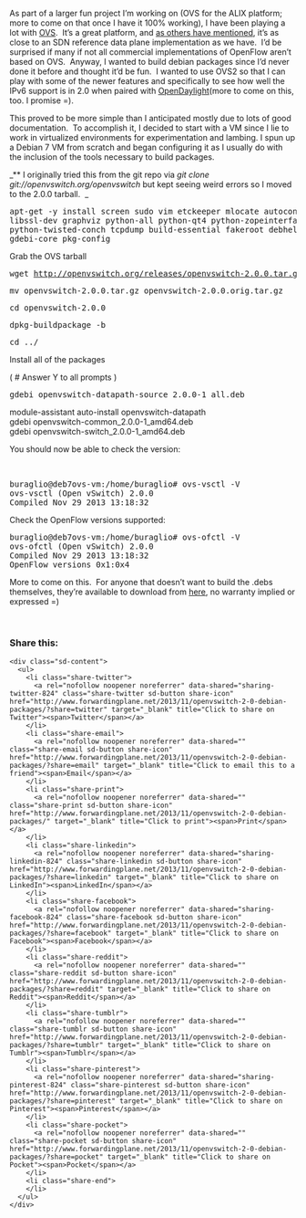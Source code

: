 As part of a larger fun project I&#8217;m working on (OVS for the ALIX platform; more to come on that once I have it 100% working), I have been playing a lot with <a href="http://openvswitch.org/ " target="_blank">OVS</a>.  It&#8217;s a great platform, and <a href="http://networkstatic.net/install-open-vswitch-v2-redhat-fedora-19/" target="_blank">as others have mentioned</a>, it&#8217;s as close to an SDN reference data plane implementation as we have.  I&#8217;d be surprised if many if not all commercial implementations of OpenFlow aren&#8217;t based on OVS.  Anyway, I wanted to build debian packages since I&#8217;d never done it before and thought it&#8217;d be fun.  I wanted to use OVS2 so that I can play with some of the newer features and specifically to see how well the IPv6 support is in 2.0 when paired with <a href="http://www.opendaylight.org/" target="_blank">OpenDaylight</a>(more to come on this, too. I promise =).

This proved to be more simple than I anticipated mostly due to lots of good documentation.  To accomplish it, I decided to start with a VM since I lie to work in virtualized environments for experimentation and lambing. I spun up a Debian 7 VM from scratch and began configuring it as I usually do with the inclusion of the tools necessary to build packages.

_** I originally tried this from the git repo via _git clone git://openvswitch.org/openvswitch_ but kept seeing weird errors so I moved to the 2.0.0 tarball.  _

<pre>apt-get -y install screen sudo vim etckeeper mlocate autoconf2.13 \
libssl-dev graphviz python-all python-qt4 python-zopeinterface \
python-twisted-conch tcpdump build-essential fakeroot debhelper \
gdebi-core pkg-config</pre>

Grab the OVS tarball

<pre>wget <a href="http://openvswitch.org/releases/openvswitch-2.0.0.tar.gz">http://openvswitch.org/releases/openvswitch-2.0.0.tar.gz</a></pre>

<pre>mv openvswitch-2.0.0.tar.gz openvswitch-2.0.0.orig.tar.gz</pre>

<pre>cd openvswitch-2.0.0</pre>

<pre>dpkg-buildpackage -b</pre>

<pre>cd ../</pre>

Install all of the packages

( # Answer Y to all prompts )

<pre>gdebi openvswitch-datapath-source_2.0.0-1_all.deb</pre>

module-assistant auto-install openvswitch-datapath  
gdebi openvswitch-common\_2.0.0-1\_amd64.deb  
gdebi openvswitch-switch\_2.0.0-1\_amd64.deb

<div>
</div>

You should now be able to check the version:

&nbsp;

<pre>buraglio@deb7ovs-vm:/home/buraglio# ovs-vsctl -V
ovs-vsctl (Open vSwitch) 2.0.0
Compiled Nov 29 2013 13:18:32
</pre>

Check the OpenFlow versions supported: 

<pre>buraglio@deb7ovs-vm:/home/buraglio# ovs-ofctl -V
ovs-ofctl (Open vSwitch) 2.0.0
Compiled Nov 29 2013 13:18:32
OpenFlow versions 0x1:0x4
</pre>

More to come on this.  For anyone that doesn&#8217;t want to build the .debs themselves, they&#8217;re available to download from <a href="http://www.forwardingplane.net/wp-content/uploads/OVS2.0/" target="_blank">here</a>, no warranty implied or expressed =)

&nbsp;

<div class="sharedaddy sd-sharing-enabled">
  <div class="robots-nocontent sd-block sd-social sd-social-icon-text sd-sharing">
    <h3 class="sd-title">
      Share this:
    </h3>
    
    <div class="sd-content">
      <ul>
        <li class="share-twitter">
          <a rel="nofollow noopener noreferrer" data-shared="sharing-twitter-824" class="share-twitter sd-button share-icon" href="http://www.forwardingplane.net/2013/11/openvswitch-2-0-debian-packages/?share=twitter" target="_blank" title="Click to share on Twitter"><span>Twitter</span></a>
        </li>
        <li class="share-email">
          <a rel="nofollow noopener noreferrer" data-shared="" class="share-email sd-button share-icon" href="http://www.forwardingplane.net/2013/11/openvswitch-2-0-debian-packages/?share=email" target="_blank" title="Click to email this to a friend"><span>Email</span></a>
        </li>
        <li class="share-print">
          <a rel="nofollow noopener noreferrer" data-shared="" class="share-print sd-button share-icon" href="http://www.forwardingplane.net/2013/11/openvswitch-2-0-debian-packages/" target="_blank" title="Click to print"><span>Print</span></a>
        </li>
        <li class="share-linkedin">
          <a rel="nofollow noopener noreferrer" data-shared="sharing-linkedin-824" class="share-linkedin sd-button share-icon" href="http://www.forwardingplane.net/2013/11/openvswitch-2-0-debian-packages/?share=linkedin" target="_blank" title="Click to share on LinkedIn"><span>LinkedIn</span></a>
        </li>
        <li class="share-facebook">
          <a rel="nofollow noopener noreferrer" data-shared="sharing-facebook-824" class="share-facebook sd-button share-icon" href="http://www.forwardingplane.net/2013/11/openvswitch-2-0-debian-packages/?share=facebook" target="_blank" title="Click to share on Facebook"><span>Facebook</span></a>
        </li>
        <li class="share-reddit">
          <a rel="nofollow noopener noreferrer" data-shared="" class="share-reddit sd-button share-icon" href="http://www.forwardingplane.net/2013/11/openvswitch-2-0-debian-packages/?share=reddit" target="_blank" title="Click to share on Reddit"><span>Reddit</span></a>
        </li>
        <li class="share-tumblr">
          <a rel="nofollow noopener noreferrer" data-shared="" class="share-tumblr sd-button share-icon" href="http://www.forwardingplane.net/2013/11/openvswitch-2-0-debian-packages/?share=tumblr" target="_blank" title="Click to share on Tumblr"><span>Tumblr</span></a>
        </li>
        <li class="share-pinterest">
          <a rel="nofollow noopener noreferrer" data-shared="sharing-pinterest-824" class="share-pinterest sd-button share-icon" href="http://www.forwardingplane.net/2013/11/openvswitch-2-0-debian-packages/?share=pinterest" target="_blank" title="Click to share on Pinterest"><span>Pinterest</span></a>
        </li>
        <li class="share-pocket">
          <a rel="nofollow noopener noreferrer" data-shared="" class="share-pocket sd-button share-icon" href="http://www.forwardingplane.net/2013/11/openvswitch-2-0-debian-packages/?share=pocket" target="_blank" title="Click to share on Pocket"><span>Pocket</span></a>
        </li>
        <li class="share-end">
        </li>
      </ul>
    </div>
  </div>
</div>
